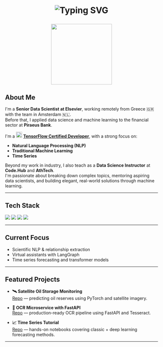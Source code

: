 <h1 align="center">
  <p align="center">
  <img src="https://readme-typing-svg.herokuapp.com?font=Fira+Code&weight=500&size=22&pause=1000&center=true&vCenter=true&width=435&lines=Welcome+to+my+GitHub!;" alt="Typing SVG" />
</p>

<p align="center">
  <img src="https://media.giphy.com/media/qgQUggAC3Pfv687qPC/giphy.gif" width="200" />
</p>

## About Me

I'm a **Senior Data Scientist at Elsevier**, working remotely from Greece 🇬🇷 with the team in Amsterdam 🇳🇱.  
Before that, I applied data science and machine learning to the financial sector at **Piraeus Bank**.

I'm a <img src="https://skillicons.dev/icons?i=tensorflow" height="20" alt="TensorFlow" />  [**TensorFlow Certified Developer**](https://www.credential.net/f14b9d58-7ae6-4d47-be33-b18393006aec#acc.V8iNQ3eg), with a strong focus on:

- **Natural Language Processing (NLP)**
- **Traditional Machine Learning**
- **Time Series**

Beyond my work in industry, I also teach as a **Data Science Instructor** at **Code.Hub** and **AthTech**.  
I'm passionate about breaking down complex topics, mentoring aspiring data scientists, and building elegant, real-world solutions through machine learning.


---

## Tech Stack

<p align="left">
  <!-- Languages -->
  <img src="https://skillicons.dev/icons?i=python,r" />

  <!-- ML / Data Science Frameworks -->
  <img src="https://skillicons.dev/icons?i=tensorflow,pytorch,sklearn" />

  <!-- Dev Tools -->
  <img src="https://skillicons.dev/icons?i=fastapi,vscode,git,docker,pycharm" />

  <!-- Cloud & Infra -->
  <img src="https://skillicons.dev/icons?i=aws,azure,linux,postgres,github" />
</p>


---

## Current Focus

- Scientific NLP & relationship extraction  
- Virtual assistants with LangGraph
- Time series forecasting and transformer models 

---

## Featured Projects

- **🛰 Satellite Oil Storage Monitoring**  
  [Repo](https://github.com/PantosThn/Satellite-Oil-Storage-Monitoring) — predicting oil reserves using PyTorch and satellite imagery.

- **🧠 OCR Microservice with FastAPI**  
  [Repo](https://github.com/PantosThn/ocr-microservice-fastapi) — production-ready OCR pipeline using FastAPI and Tesseract.

- **📈 Time Series Tutorial**  
  [Repo](https://github.com/PantosThn/timeseries_tutorial) — hands-on notebooks covering classic + deep learning forecasting methods.

---

